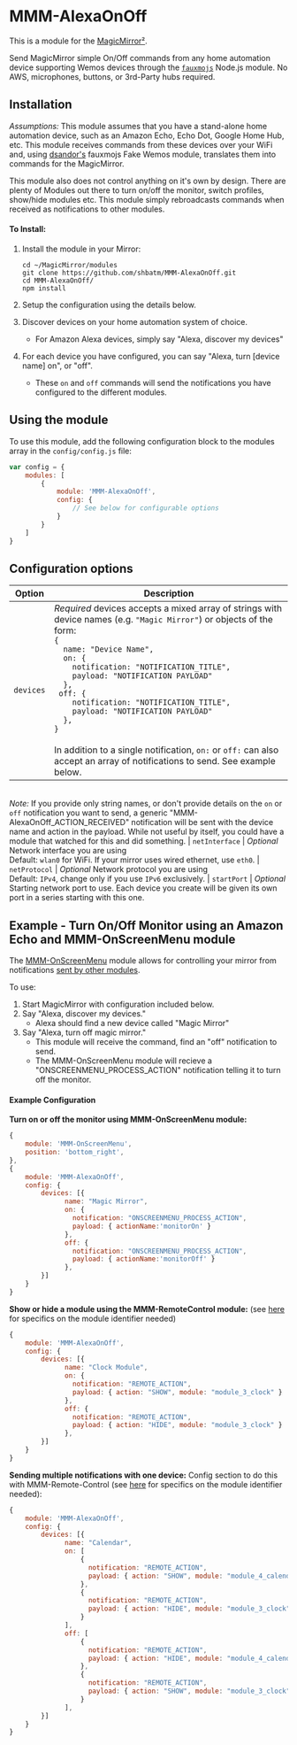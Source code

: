 # MMM-AlexaOnOff

This is a module for the [MagicMirror²](https://github.com/MichMich/MagicMirror/).

Send MagicMirror simple On/Off commands from any home automation device supporting Wemos devices through the [`fauxmojs`](https://github.com/dsandor/fauxmojs) Node.js module. No AWS, microphones, buttons, or 3rd-Party hubs required.

## Installation

*Assumptions:* This module assumes that you have a stand-alone home automation device, such as an Amazon Echo, Echo Dot, Google Home Hub, etc. This module receives commands from these devices over your WiFi and, using [dsandor's](https://github.com/dsandor) fauxmojs Fake Wemos module, translates them into commands for the MagicMirror.

This module also does not control anything on it's own by design. There are plenty of Modules out there to turn on/off the monitor, switch profiles, show/hide modules etc.  This module simply rebroadcasts commands when received as notifications to other modules.

#### To Install:

1. Install the module in your Mirror:

    ```shell
    cd ~/MagicMirror/modules
    git clone https://github.com/shbatm/MMM-AlexaOnOff.git
    cd MMM-AlexaOnOff/
    npm install
    ```
2. Setup the configuration using the details below.
3. Discover devices on your home automation system of choice.
    - For Amazon Alexa devices, simply say "Alexa, discover my devices"
4. For each device you have configured, you can say "Alexa, turn [device name] on", or "off".
    - These `on` and `off` commands will send the notifications you have configured to the different modules.

## Using the module

To use this module, add the following configuration block to the modules array in the `config/config.js` file:
```js
var config = {
    modules: [
        {
            module: 'MMM-AlexaOnOff',
            config: {
                // See below for configurable options
            }
        }
    ]
}
```

## Configuration options

| Option           | Description
|----------------- |-----------
| `devices`        | *Required* devices accepts a mixed array of strings with device names (e.g. `"Magic Mirror"`) or objects of the form:<br>`{`<br>`  name: "Device Name",`<br>`  on: {`<br>`    notification: "NOTIFICATION_TITLE",`<br>`    payload: "NOTIFICATION PAYLOAD"`<br>`  },`<br>`  off: { `<br>`    notification: "NOTIFICATION_TITLE",`<br>`    payload: "NOTIFICATION PAYLOAD"`<br>`  },`<br>`}`<br><br>In addition to a single notification, `on:` or `off:` can also accept an array of notifications to send. See example below.
<br>*Note:* If you provide only string names, or don't provide details on the `on` or `off` notification you want to send, a generic "MMM-AlexaOnOff_ACTION_RECEIVED" notification will be sent with the device name and action in the payload. While not useful by itself, you could have a module that watched for this and did something.
| `netInterface` | *Optional* Network interface you are using<br>Default: `wlan0` for WiFi. If your mirror uses wired ethernet, use `eth0`.
| `netProtocol` | *Optional* Network protocol you are using<br>Default: `IPv4`, change only if you use `IPv6` exclusively.
| `startPort` | *Optional* Starting network port to use. Each device you create will be given its own port in a series starting with this one. 

## Example - Turn On/Off Monitor using an Amazon Echo and MMM-OnScreenMenu module

The [MMM-OnScreenMenu](https://github.com/shbatm/MMM-OnScreenMenu) module allows for controlling your mirror from notifications [sent by other modules](https://github.com/shbatm/MMM-OnScreenMenu#controlling-the-menu-from-another-module).

To use:

1. Start MagicMirror with configuration included below.
2. Say "Alexa, discover my devices."
    - Alexa should find a new device called "Magic Mirror"
3. Say "Alexa, turn off magic mirror."
    - This module will receive the command, find an "off" notification to send.
    - The MMM-OnScreenMenu module will recieve a "ONSCREENMENU_PROCESS_ACTION" notification telling it to turn off the monitor.

#### Example Configuration

**Turn on or off the monitor using MMM-OnScreenMenu module:**
```js
{
    module: 'MMM-OnScreenMenu',
    position: 'bottom_right',
},
{
    module: 'MMM-AlexaOnOff',
    config: {
        devices: [{ 
              name: "Magic Mirror",
              on: { 
                notification: "ONSCREENMENU_PROCESS_ACTION",
                payload: { actionName:'monitorOn' }
              },
              off: { 
                notification: "ONSCREENMENU_PROCESS_ACTION",
                payload: { actionName:'monitorOff' }
              },
        }]
    }
}
```

**Show or hide a module using the MMM-RemoteControl module:**
(see [here](https://github.com/Jopyth/MMM-Remote-Control#list-of-actions) for specifics on the module identifier needed)
```js
{
    module: 'MMM-AlexaOnOff',
    config: {
        devices: [{ 
              name: "Clock Module",
              on: { 
                notification: "REMOTE_ACTION",
                payload: { action: "SHOW", module: "module_3_clock" }
              },
              off: { 
                notification: "REMOTE_ACTION",
                payload: { action: "HIDE", module: "module_3_clock" }
              },
        }]
    }
}
```

**Sending multiple notifications with one device:**
Config section to do this with MMM-Remote-Control (see [here](https://github.com/Jopyth/MMM-Remote-Control#list-of-actions) for specifics on the module identifier needed):
```js
{
    module: 'MMM-AlexaOnOff',
    config: {
        devices: [{ 
              name: "Calendar",
              on: [
                  { 
                    notification: "REMOTE_ACTION",
                    payload: { action: "SHOW", module: "module_4_calendar" }
                  },
                  { 
                    notification: "REMOTE_ACTION",
                    payload: { action: "HIDE", module: "module_3_clock" }
                  }
              ],
              off: [
                  { 
                    notification: "REMOTE_ACTION",
                    payload: { action: "HIDE", module: "module_4_calendar" }
                  },
                  { 
                    notification: "REMOTE_ACTION",
                    payload: { action: "SHOW", module: "module_3_clock" }
                  }
              ],
        }]
    }
}
```